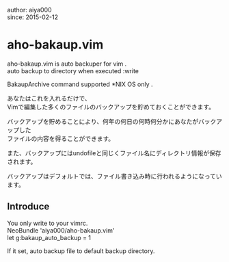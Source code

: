 author: aiya000  
since:  2015-02-12  

# aho-bakaup.vim
aho-bakaup.vim is auto backuper for vim .  
auto backup to directory when executed :write  

BakaupArchive command supported \*NIX OS only .  

あなたはこれを入れるだけで、  
Vimで編集した多くのファイルのバックアップを貯めておくことができます。  

バックアップを貯めることにより、何年の何日の何時何分かにあなたがバックアップした  
ファイルの内容を得ることができます。  

また、バックアップにはundofileと同じくファイル名にディレクトリ情報が保存されます。  

バックアップはデフォルトでは、ファイル書き込み時に行われるようになっています。  


## Introduce
You only write to your vimrc.  
    NeoBundle 'aiya000/aho-bakaup.vim'  
    let g:bakaup_auto_backup = 1  

If it set, auto backup file to default backup directory.  
